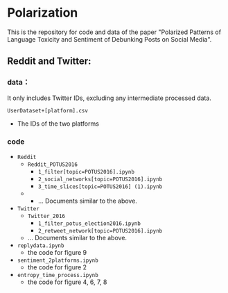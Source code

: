 # Polarization
This is the repository for code and data of the paper "Polarized Patterns of Language Toxicity and Sentiment of Debunking Posts on Social Media".

## Reddit and Twitter:
### data：
It only includes Twitter IDs, excluding any intermediate processed data.

`UserDataset+[platform].csv`
- The IDs of the two platforms
### code

- `Reddit` 
  - `Reddit_POTUS2016`
    - `1_filter[topic=POTUS2016].ipynb`
    - `2_social_networks[topic=POTUS2016].ipynb`
    - `3_time_slices[topic=POTUS2016] (1).ipynb`
  - - ... Documents similar to the above.
- `Twitter`
  - `Twitter_2016`
    - `1_filter_potus_election2016.ipynb`
    - `2_retweet_network[topic=POTUS2016].ipynb`
  - ... Documents similar to the above.
- `replydata.ipynb` 
  - the code for figure 9
- `sentiment_2platforms.ipynb` 
  - the code for figure 2
- `entropy_time_process.ipynb` 
  - the code for figure 4, 6, 7, 8
